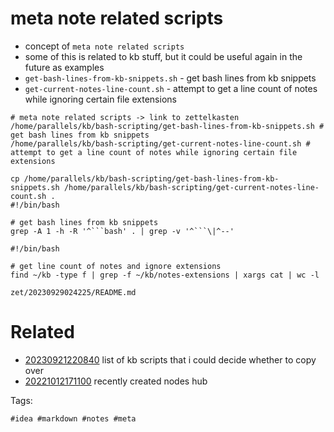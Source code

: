 # meta note related scripts

- concept of `meta note related scripts`
- some of this is related to kb stuff, but it could be useful again in the future as examples
- `get-bash-lines-from-kb-snippets.sh` - get bash lines from kb snippets
- `get-current-notes-line-count.sh` - attempt to get a line count of notes while ignoring certain file extensions

```
# meta note related scripts -> link to zettelkasten
/home/parallels/kb/bash-scripting/get-bash-lines-from-kb-snippets.sh # get bash lines from kb snippets
/home/parallels/kb/bash-scripting/get-current-notes-line-count.sh # attempt to get a line count of notes while ignoring certain file extensions

cp /home/parallels/kb/bash-scripting/get-bash-lines-from-kb-snippets.sh /home/parallels/kb/bash-scripting/get-current-notes-line-count.sh .
#!/bin/bash

# get bash lines from kb snippets
grep -A 1 -h -R '^```bash' . | grep -v '^```\|^--'

#!/bin/bash

# get line count of notes and ignore extensions
find ~/kb -type f | grep -f ~/kb/notes-extensions | xargs cat | wc -l
```

` zet/20230929024225/README.md `

# Related

- [20230921220840](/zet/20230921220840/README.md) list of kb scripts that i could decide whether to copy over
- [20221012171100](/zet/20221012171100/README.md) recently created nodes hub

Tags:

    #idea #markdown #notes #meta
